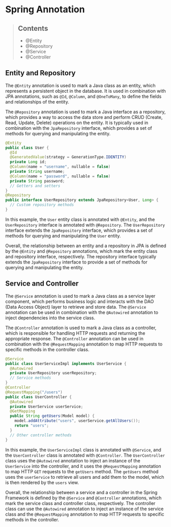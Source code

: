 # Spring Annotation

> ## Contents
> - @Entity
> - @Repository
> - @Service
> - @Controller
## Entity and Repository

The `@Entity` annotation is used to mark a Java class as an entity, which represents a persistent object in the database. It is used in combination with JPA annotations, such as `@Id`, `@Column`, and `@OneToMany`, to define the fields and relationships of the entity.

The `@Repository` annotation is used to mark a Java interface as a repository, which provides a way to access the data store and perform CRUD (Create, Read, Update, Delete) operations on the entity. It is typically used in combination with the `JpaRepository` interface, which provides a set of methods for querying and manipulating the entity.

```java
@Entity
public class User {
  @Id
  @GeneratedValue(strategy = GenerationType.IDENTITY)
  private Long id;
  @Column(name = "username", nullable = false)
  private String username;
  @Column(name = "password", nullable = false)
  private String password;
  // Getters and setters
}
@Repository
public interface UserRepository extends JpaRepository<User, Long> {
  // Custom repository methods
}
```

In this example, the `User` entity class is annotated with `@Entity`, and the `UserRepository` interface is annotated with `@Repository`. The `UserRepository` interface extends the `JpaRepository` interface, which provides a set of methods for querying and manipulating the `User` entity.

Overall, the relationship between an entity and a repository in JPA is defined by the `@Entity` and `@Repository` annotations, which mark the entity class and repository interface, respectively. The repository interface typically extends the `JpaRepository` interface to provide a set of methods for querying and manipulating the entity.

## Service and Controller

The `@Service` annotation is used to mark a Java class as a service layer component, which performs business logic and interacts with the DAO (Data Access Object) layer to retrieve and store data. The `@Service` annotation can be used in combination with the `@Autowired` annotation to inject dependencies into the service class.

The `@Controller` annotation is used to mark a Java class as a controller, which is responsible for handling HTTP requests and returning the appropriate response. The `@Controller` annotation can be used in combination with the `@RequestMapping` annotation to map HTTP requests to specific methods in the controller class.

```java
@Service
public class UserServiceImpl implements UserService {
  @Autowired
  private UserRepository userRepository;
  // Service methods
}
@Controller
@RequestMapping("/users")
public class UserController {
  @Autowired
  private UserService userService;
  @GetMapping
  public String getUsers(Model model) {
    model.addAttribute("users", userService.getAllUsers());
    return "users";
  }
  // Other controller methods
}
```

In this example, the `UserServiceImpl` class is annotated with `@Service`, and the `UserController` class is annotated with `@Controller`. The `UserController` class uses the `@Autowired` annotation to inject an instance of the `UserService` into the controller, and it uses the `@RequestMapping` annotation to map HTTP `GET` requests to the `getUsers` method. The `getUsers` method uses the `userService` to retrieve all users and add them to the model, which is then rendered by the `users` view.

Overall, the relationship between a service and a controller in the Spring Framework is defined by the `@Service` and `@Controller` annotations, which mark the service class and controller class, respectively. The controller class can use the `@Autowired` annotation to inject an instance of the service class and the `@RequestMapping` annotation to map HTTP requests to specific methods in the controller.